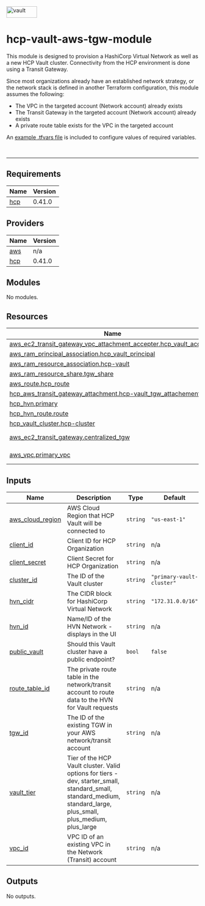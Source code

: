 <img alt="vault" src="https://img.shields.io/badge/Vault-FFD814?style=for-the-badge&logo=Vault&logoColor=black" width="80" height="30" />

# hcp-vault-aws-tgw-module

This module is designed to provision a HashiCorp Virtual Network as well as a new HCP Vault cluster. Connectivity from the HCP environment is done using a Transit Gateway.

Since most organizations already have an established network strategy, or the network stack is defined in another Terraform configuration, this module assumes the following:
* The VPC in the targeted account (Network account) already exists
* The Transit Gateway in the targeted account (Network account) already exists
* A private route table exists for the VPC in the targeted account

An [example .tfvars file](https://github.com/btkrausen/hcp_vault_aws_tgw/blob/main/examples/terraform.tfvars.example) is included to configure values of required variables.

<br>

 ***

## Requirements

| Name | Version |
|------|---------|
| <a name="requirement_hcp"></a> [hcp](#requirement\_hcp) | 0.41.0 |

## Providers

| Name | Version |
|------|---------|
| <a name="provider_aws"></a> [aws](#provider\_aws) | n/a |
| <a name="provider_hcp"></a> [hcp](#provider\_hcp) | 0.41.0 |

## Modules

No modules.

## Resources

| Name | Type |
|------|------|
| [aws_ec2_transit_gateway_vpc_attachment_accepter.hcp_vault_accepter](https://registry.terraform.io/providers/hashicorp/aws/latest/docs/resources/ec2_transit_gateway_vpc_attachment_accepter) | resource |
| [aws_ram_principal_association.hcp_vault_principal](https://registry.terraform.io/providers/hashicorp/aws/latest/docs/resources/ram_principal_association) | resource |
| [aws_ram_resource_association.hcp-vault](https://registry.terraform.io/providers/hashicorp/aws/latest/docs/resources/ram_resource_association) | resource |
| [aws_ram_resource_share.tgw_share](https://registry.terraform.io/providers/hashicorp/aws/latest/docs/resources/ram_resource_share) | resource |
| [aws_route.hcp_route](https://registry.terraform.io/providers/hashicorp/aws/latest/docs/resources/route) | resource |
| [hcp_aws_transit_gateway_attachment.hcp-vault_tgw_attachement](https://registry.terraform.io/providers/hashicorp/hcp/0.41.0/docs/resources/aws_transit_gateway_attachment) | resource |
| [hcp_hvn.primary](https://registry.terraform.io/providers/hashicorp/hcp/0.41.0/docs/resources/hvn) | resource |
| [hcp_hvn_route.route](https://registry.terraform.io/providers/hashicorp/hcp/0.41.0/docs/resources/hvn_route) | resource |
| [hcp_vault_cluster.hcp-cluster](https://registry.terraform.io/providers/hashicorp/hcp/0.41.0/docs/resources/vault_cluster) | resource |
| [aws_ec2_transit_gateway.centralized_tgw](https://registry.terraform.io/providers/hashicorp/aws/latest/docs/data-sources/ec2_transit_gateway) | data source |
| [aws_vpc.primary_vpc](https://registry.terraform.io/providers/hashicorp/aws/latest/docs/data-sources/vpc) | data source |

## Inputs

| Name | Description | Type | Default | Required |
|------|-------------|------|---------|:--------:|
| <a name="input_aws_cloud_region"></a> [aws\_cloud\_region](#input\_aws\_cloud\_region) | AWS Cloud Region that HCP Vault will be connected to | `string` | `"us-east-1"` | no |
| <a name="input_client_id"></a> [client\_id](#input\_client\_id) | Client ID for HCP Organization | `string` | n/a | yes |
| <a name="input_client_secret"></a> [client\_secret](#input\_client\_secret) | Client Secret for HCP Organization | `string` | n/a | yes |
| <a name="input_cluster_id"></a> [cluster\_id](#input\_cluster\_id) | The ID of the Vault cluster | `string` | `"primary-vault-cluster"` | no |
| <a name="input_hvn_cidr"></a> [hvn\_cidr](#input\_hvn\_cidr) | The CIDR block for HashiCorp Virtual Network | `string` | `"172.31.0.0/16"` | no |
| <a name="input_hvn_id"></a> [hvn\_id](#input\_hvn\_id) | Name/ID of the HVN Network - displays in the UI | `string` | n/a | yes |
| <a name="input_public_vault"></a> [public\_vault](#input\_public\_vault) | Should this Vault cluster have a public endpoint? | `bool` | `false` | no |
| <a name="input_route_table_id"></a> [route\_table\_id](#input\_route\_table\_id) | The private route table in the network/transit account to route data to the HVN for Vault requests | `string` | n/a | yes |
| <a name="input_tgw_id"></a> [tgw\_id](#input\_tgw\_id) | The ID of the existing TGW in your AWS network/transit account | `string` | n/a | yes |
| <a name="input_vault_tier"></a> [vault\_tier](#input\_vault\_tier) | Tier of the HCP Vault cluster. Valid options for tiers - dev, starter\_small, standard\_small, standard\_medium, standard\_large, plus\_small, plus\_medium, plus\_large | `string` | n/a | yes |
| <a name="input_vpc_id"></a> [vpc\_id](#input\_vpc\_id) | VPC ID of an existing VPC in the Network (Transit) account | `string` | n/a | yes |

## Outputs

No outputs.